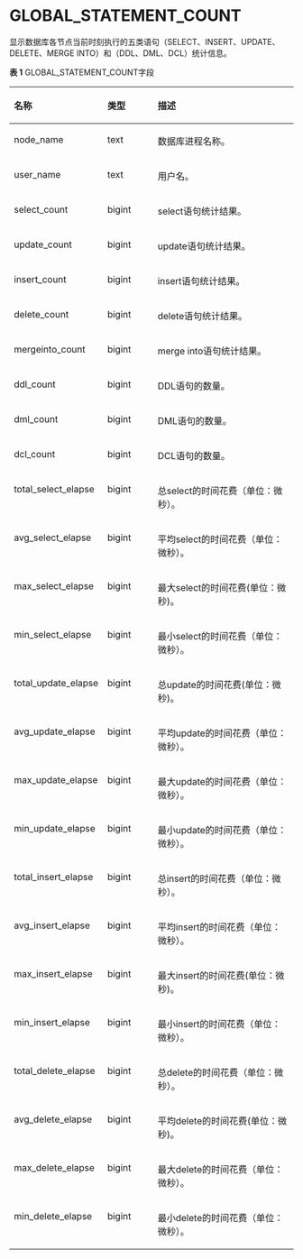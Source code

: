 # GLOBAL\_STATEMENT\_COUNT<a name="ZH-CN_TOPIC_0245374761"></a>

显示数据库各节点当前时刻执行的五类语句（SELECT、INSERT、UPDATE、DELETE、MERGE INTO）和（DDL、DML、DCL）统计信息。

**表 1**  GLOBAL\_STATEMENT\_COUNT字段

<a name="zh-cn_topic_0237122657_table2708758165610"></a>
<table><thead align="left"><tr id="zh-cn_topic_0237122657_row1294313584563"><th class="cellrowborder" valign="top" width="28.03%" id="mcps1.2.4.1.1"><p id="zh-cn_topic_0237122657_p294375812560"><a name="zh-cn_topic_0237122657_p294375812560"></a><a name="zh-cn_topic_0237122657_p294375812560"></a><strong id="zh-cn_topic_0237122657_b1894313587560"><a name="zh-cn_topic_0237122657_b1894313587560"></a><a name="zh-cn_topic_0237122657_b1894313587560"></a>名称</strong></p>
</th>
<th class="cellrowborder" valign="top" width="18.44%" id="mcps1.2.4.1.2"><p id="zh-cn_topic_0237122657_p1294318584562"><a name="zh-cn_topic_0237122657_p1294318584562"></a><a name="zh-cn_topic_0237122657_p1294318584562"></a><strong id="zh-cn_topic_0237122657_b1494315815566"><a name="zh-cn_topic_0237122657_b1494315815566"></a><a name="zh-cn_topic_0237122657_b1494315815566"></a>类型</strong></p>
</th>
<th class="cellrowborder" valign="top" width="53.53%" id="mcps1.2.4.1.3"><p id="zh-cn_topic_0237122657_p69431358105616"><a name="zh-cn_topic_0237122657_p69431358105616"></a><a name="zh-cn_topic_0237122657_p69431358105616"></a><strong id="zh-cn_topic_0237122657_b5944658105614"><a name="zh-cn_topic_0237122657_b5944658105614"></a><a name="zh-cn_topic_0237122657_b5944658105614"></a>描述</strong></p>
</th>
</tr>
</thead>
<tbody><tr id="zh-cn_topic_0237122657_row109448588567"><td class="cellrowborder" valign="top" width="28.03%" headers="mcps1.2.4.1.1 "><p id="zh-cn_topic_0237122657_p139441558195618"><a name="zh-cn_topic_0237122657_p139441558195618"></a><a name="zh-cn_topic_0237122657_p139441558195618"></a>node_name</p>
</td>
<td class="cellrowborder" valign="top" width="18.44%" headers="mcps1.2.4.1.2 "><p id="zh-cn_topic_0237122657_p14944258115620"><a name="zh-cn_topic_0237122657_p14944258115620"></a><a name="zh-cn_topic_0237122657_p14944258115620"></a>text</p>
</td>
<td class="cellrowborder" valign="top" width="53.53%" headers="mcps1.2.4.1.3 "><p id="zh-cn_topic_0237122657_p2944135813567"><a name="zh-cn_topic_0237122657_p2944135813567"></a><a name="zh-cn_topic_0237122657_p2944135813567"></a>数据库进程名称。</p>
</td>
</tr>
<tr id="zh-cn_topic_0237122657_row39441058105610"><td class="cellrowborder" valign="top" width="28.03%" headers="mcps1.2.4.1.1 "><p id="zh-cn_topic_0237122657_p694445812568"><a name="zh-cn_topic_0237122657_p694445812568"></a><a name="zh-cn_topic_0237122657_p694445812568"></a>user_name</p>
</td>
<td class="cellrowborder" valign="top" width="18.44%" headers="mcps1.2.4.1.2 "><p id="zh-cn_topic_0237122657_p39444581564"><a name="zh-cn_topic_0237122657_p39444581564"></a><a name="zh-cn_topic_0237122657_p39444581564"></a>text</p>
</td>
<td class="cellrowborder" valign="top" width="53.53%" headers="mcps1.2.4.1.3 "><p id="zh-cn_topic_0237122657_p994416581562"><a name="zh-cn_topic_0237122657_p994416581562"></a><a name="zh-cn_topic_0237122657_p994416581562"></a>用户名。</p>
</td>
</tr>
<tr id="zh-cn_topic_0237122657_row89441458105613"><td class="cellrowborder" valign="top" width="28.03%" headers="mcps1.2.4.1.1 "><p id="zh-cn_topic_0237122657_p1594415845619"><a name="zh-cn_topic_0237122657_p1594415845619"></a><a name="zh-cn_topic_0237122657_p1594415845619"></a>select_count</p>
</td>
<td class="cellrowborder" valign="top" width="18.44%" headers="mcps1.2.4.1.2 "><p id="zh-cn_topic_0237122657_p13944105815563"><a name="zh-cn_topic_0237122657_p13944105815563"></a><a name="zh-cn_topic_0237122657_p13944105815563"></a>bigint</p>
</td>
<td class="cellrowborder" valign="top" width="53.53%" headers="mcps1.2.4.1.3 "><p id="zh-cn_topic_0237122657_p9944115818564"><a name="zh-cn_topic_0237122657_p9944115818564"></a><a name="zh-cn_topic_0237122657_p9944115818564"></a>select语句统计结果。</p>
</td>
</tr>
<tr id="zh-cn_topic_0237122657_row3944155810563"><td class="cellrowborder" valign="top" width="28.03%" headers="mcps1.2.4.1.1 "><p id="zh-cn_topic_0237122657_p18944115818561"><a name="zh-cn_topic_0237122657_p18944115818561"></a><a name="zh-cn_topic_0237122657_p18944115818561"></a>update_count</p>
</td>
<td class="cellrowborder" valign="top" width="18.44%" headers="mcps1.2.4.1.2 "><p id="zh-cn_topic_0237122657_p6944558175617"><a name="zh-cn_topic_0237122657_p6944558175617"></a><a name="zh-cn_topic_0237122657_p6944558175617"></a>bigint</p>
</td>
<td class="cellrowborder" valign="top" width="53.53%" headers="mcps1.2.4.1.3 "><p id="zh-cn_topic_0237122657_p194475835617"><a name="zh-cn_topic_0237122657_p194475835617"></a><a name="zh-cn_topic_0237122657_p194475835617"></a>update语句统计结果。</p>
</td>
</tr>
<tr id="zh-cn_topic_0237122657_row094475835612"><td class="cellrowborder" valign="top" width="28.03%" headers="mcps1.2.4.1.1 "><p id="zh-cn_topic_0237122657_p1094411589565"><a name="zh-cn_topic_0237122657_p1094411589565"></a><a name="zh-cn_topic_0237122657_p1094411589565"></a>insert_count</p>
</td>
<td class="cellrowborder" valign="top" width="18.44%" headers="mcps1.2.4.1.2 "><p id="zh-cn_topic_0237122657_p3944358145616"><a name="zh-cn_topic_0237122657_p3944358145616"></a><a name="zh-cn_topic_0237122657_p3944358145616"></a>bigint</p>
</td>
<td class="cellrowborder" valign="top" width="53.53%" headers="mcps1.2.4.1.3 "><p id="zh-cn_topic_0237122657_p10944185813569"><a name="zh-cn_topic_0237122657_p10944185813569"></a><a name="zh-cn_topic_0237122657_p10944185813569"></a>insert语句统计结果。</p>
</td>
</tr>
<tr id="zh-cn_topic_0237122657_row794495815620"><td class="cellrowborder" valign="top" width="28.03%" headers="mcps1.2.4.1.1 "><p id="zh-cn_topic_0237122657_p4944195845613"><a name="zh-cn_topic_0237122657_p4944195845613"></a><a name="zh-cn_topic_0237122657_p4944195845613"></a>delete_count</p>
</td>
<td class="cellrowborder" valign="top" width="18.44%" headers="mcps1.2.4.1.2 "><p id="zh-cn_topic_0237122657_p1694411584564"><a name="zh-cn_topic_0237122657_p1694411584564"></a><a name="zh-cn_topic_0237122657_p1694411584564"></a>bigint</p>
</td>
<td class="cellrowborder" valign="top" width="53.53%" headers="mcps1.2.4.1.3 "><p id="zh-cn_topic_0237122657_p16944185895613"><a name="zh-cn_topic_0237122657_p16944185895613"></a><a name="zh-cn_topic_0237122657_p16944185895613"></a>delete语句统计结果。</p>
</td>
</tr>
<tr id="zh-cn_topic_0237122657_row8944458165617"><td class="cellrowborder" valign="top" width="28.03%" headers="mcps1.2.4.1.1 "><p id="zh-cn_topic_0237122657_p189459585560"><a name="zh-cn_topic_0237122657_p189459585560"></a><a name="zh-cn_topic_0237122657_p189459585560"></a>mergeinto_count</p>
</td>
<td class="cellrowborder" valign="top" width="18.44%" headers="mcps1.2.4.1.2 "><p id="zh-cn_topic_0237122657_p394595813564"><a name="zh-cn_topic_0237122657_p394595813564"></a><a name="zh-cn_topic_0237122657_p394595813564"></a>bigint</p>
</td>
<td class="cellrowborder" valign="top" width="53.53%" headers="mcps1.2.4.1.3 "><p id="zh-cn_topic_0237122657_p194585885614"><a name="zh-cn_topic_0237122657_p194585885614"></a><a name="zh-cn_topic_0237122657_p194585885614"></a>merge into语句统计结果。</p>
</td>
</tr>
<tr id="zh-cn_topic_0237122657_row5945105815568"><td class="cellrowborder" valign="top" width="28.03%" headers="mcps1.2.4.1.1 "><p id="zh-cn_topic_0237122657_p10945258205616"><a name="zh-cn_topic_0237122657_p10945258205616"></a><a name="zh-cn_topic_0237122657_p10945258205616"></a>ddl_count</p>
</td>
<td class="cellrowborder" valign="top" width="18.44%" headers="mcps1.2.4.1.2 "><p id="zh-cn_topic_0237122657_p109451658125612"><a name="zh-cn_topic_0237122657_p109451658125612"></a><a name="zh-cn_topic_0237122657_p109451658125612"></a>bigint</p>
</td>
<td class="cellrowborder" valign="top" width="53.53%" headers="mcps1.2.4.1.3 "><p id="zh-cn_topic_0237122657_p794575895613"><a name="zh-cn_topic_0237122657_p794575895613"></a><a name="zh-cn_topic_0237122657_p794575895613"></a>DDL语句的数量。</p>
</td>
</tr>
<tr id="zh-cn_topic_0237122657_row794535815569"><td class="cellrowborder" valign="top" width="28.03%" headers="mcps1.2.4.1.1 "><p id="zh-cn_topic_0237122657_p11945185815616"><a name="zh-cn_topic_0237122657_p11945185815616"></a><a name="zh-cn_topic_0237122657_p11945185815616"></a>dml_count</p>
</td>
<td class="cellrowborder" valign="top" width="18.44%" headers="mcps1.2.4.1.2 "><p id="zh-cn_topic_0237122657_p179451058185616"><a name="zh-cn_topic_0237122657_p179451058185616"></a><a name="zh-cn_topic_0237122657_p179451058185616"></a>bigint</p>
</td>
<td class="cellrowborder" valign="top" width="53.53%" headers="mcps1.2.4.1.3 "><p id="zh-cn_topic_0237122657_p9945458105612"><a name="zh-cn_topic_0237122657_p9945458105612"></a><a name="zh-cn_topic_0237122657_p9945458105612"></a>DML语句的数量。</p>
</td>
</tr>
<tr id="zh-cn_topic_0237122657_row194575865611"><td class="cellrowborder" valign="top" width="28.03%" headers="mcps1.2.4.1.1 "><p id="zh-cn_topic_0237122657_p119451958125615"><a name="zh-cn_topic_0237122657_p119451958125615"></a><a name="zh-cn_topic_0237122657_p119451958125615"></a>dcl_count</p>
</td>
<td class="cellrowborder" valign="top" width="18.44%" headers="mcps1.2.4.1.2 "><p id="zh-cn_topic_0237122657_p9945175810567"><a name="zh-cn_topic_0237122657_p9945175810567"></a><a name="zh-cn_topic_0237122657_p9945175810567"></a>bigint</p>
</td>
<td class="cellrowborder" valign="top" width="53.53%" headers="mcps1.2.4.1.3 "><p id="zh-cn_topic_0237122657_p159451358155611"><a name="zh-cn_topic_0237122657_p159451358155611"></a><a name="zh-cn_topic_0237122657_p159451358155611"></a>DCL语句的数量。</p>
</td>
</tr>
<tr id="zh-cn_topic_0237122657_row79452058135619"><td class="cellrowborder" valign="top" width="28.03%" headers="mcps1.2.4.1.1 "><p id="zh-cn_topic_0237122657_p7945195818569"><a name="zh-cn_topic_0237122657_p7945195818569"></a><a name="zh-cn_topic_0237122657_p7945195818569"></a>total_select_elapse</p>
</td>
<td class="cellrowborder" valign="top" width="18.44%" headers="mcps1.2.4.1.2 "><p id="zh-cn_topic_0237122657_p13945758105614"><a name="zh-cn_topic_0237122657_p13945758105614"></a><a name="zh-cn_topic_0237122657_p13945758105614"></a>bigint</p>
</td>
<td class="cellrowborder" valign="top" width="53.53%" headers="mcps1.2.4.1.3 "><p id="zh-cn_topic_0237122657_p9945858175612"><a name="zh-cn_topic_0237122657_p9945858175612"></a><a name="zh-cn_topic_0237122657_p9945858175612"></a>总select的时间花费（单位：微秒）。</p>
</td>
</tr>
<tr id="zh-cn_topic_0237122657_row99459588562"><td class="cellrowborder" valign="top" width="28.03%" headers="mcps1.2.4.1.1 "><p id="zh-cn_topic_0237122657_p169451358155616"><a name="zh-cn_topic_0237122657_p169451358155616"></a><a name="zh-cn_topic_0237122657_p169451358155616"></a>avg_select_elapse</p>
</td>
<td class="cellrowborder" valign="top" width="18.44%" headers="mcps1.2.4.1.2 "><p id="zh-cn_topic_0237122657_p794585815562"><a name="zh-cn_topic_0237122657_p794585815562"></a><a name="zh-cn_topic_0237122657_p794585815562"></a>bigint</p>
</td>
<td class="cellrowborder" valign="top" width="53.53%" headers="mcps1.2.4.1.3 "><p id="zh-cn_topic_0237122657_p19945155815563"><a name="zh-cn_topic_0237122657_p19945155815563"></a><a name="zh-cn_topic_0237122657_p19945155815563"></a>平均select的时间花费（单位：微秒）。</p>
</td>
</tr>
<tr id="zh-cn_topic_0237122657_row49451058145615"><td class="cellrowborder" valign="top" width="28.03%" headers="mcps1.2.4.1.1 "><p id="zh-cn_topic_0237122657_p1894510583566"><a name="zh-cn_topic_0237122657_p1894510583566"></a><a name="zh-cn_topic_0237122657_p1894510583566"></a>max_select_elapse</p>
</td>
<td class="cellrowborder" valign="top" width="18.44%" headers="mcps1.2.4.1.2 "><p id="zh-cn_topic_0237122657_p1494525819563"><a name="zh-cn_topic_0237122657_p1494525819563"></a><a name="zh-cn_topic_0237122657_p1494525819563"></a>bigint</p>
</td>
<td class="cellrowborder" valign="top" width="53.53%" headers="mcps1.2.4.1.3 "><p id="zh-cn_topic_0237122657_p169451158155614"><a name="zh-cn_topic_0237122657_p169451158155614"></a><a name="zh-cn_topic_0237122657_p169451158155614"></a>最大select的时间花费(单位：微秒)。</p>
</td>
</tr>
<tr id="zh-cn_topic_0237122657_row19451558155615"><td class="cellrowborder" valign="top" width="28.03%" headers="mcps1.2.4.1.1 "><p id="zh-cn_topic_0237122657_p10946158115611"><a name="zh-cn_topic_0237122657_p10946158115611"></a><a name="zh-cn_topic_0237122657_p10946158115611"></a>min_select_elapse</p>
</td>
<td class="cellrowborder" valign="top" width="18.44%" headers="mcps1.2.4.1.2 "><p id="zh-cn_topic_0237122657_p1194616586565"><a name="zh-cn_topic_0237122657_p1194616586565"></a><a name="zh-cn_topic_0237122657_p1194616586565"></a>bigint</p>
</td>
<td class="cellrowborder" valign="top" width="53.53%" headers="mcps1.2.4.1.3 "><p id="zh-cn_topic_0237122657_p294625875618"><a name="zh-cn_topic_0237122657_p294625875618"></a><a name="zh-cn_topic_0237122657_p294625875618"></a>最小select的时间花费（单位：微秒）。</p>
</td>
</tr>
<tr id="zh-cn_topic_0237122657_row29468588568"><td class="cellrowborder" valign="top" width="28.03%" headers="mcps1.2.4.1.1 "><p id="zh-cn_topic_0237122657_p199461158195611"><a name="zh-cn_topic_0237122657_p199461158195611"></a><a name="zh-cn_topic_0237122657_p199461158195611"></a>total_update_elapse</p>
</td>
<td class="cellrowborder" valign="top" width="18.44%" headers="mcps1.2.4.1.2 "><p id="zh-cn_topic_0237122657_p59461158135618"><a name="zh-cn_topic_0237122657_p59461158135618"></a><a name="zh-cn_topic_0237122657_p59461158135618"></a>bigint</p>
</td>
<td class="cellrowborder" valign="top" width="53.53%" headers="mcps1.2.4.1.3 "><p id="zh-cn_topic_0237122657_p20946185810560"><a name="zh-cn_topic_0237122657_p20946185810560"></a><a name="zh-cn_topic_0237122657_p20946185810560"></a>总update的时间花费(单位：微秒)。</p>
</td>
</tr>
<tr id="zh-cn_topic_0237122657_row1094655845617"><td class="cellrowborder" valign="top" width="28.03%" headers="mcps1.2.4.1.1 "><p id="zh-cn_topic_0237122657_p594665885615"><a name="zh-cn_topic_0237122657_p594665885615"></a><a name="zh-cn_topic_0237122657_p594665885615"></a>avg_update_elapse</p>
</td>
<td class="cellrowborder" valign="top" width="18.44%" headers="mcps1.2.4.1.2 "><p id="zh-cn_topic_0237122657_p19461358115612"><a name="zh-cn_topic_0237122657_p19461358115612"></a><a name="zh-cn_topic_0237122657_p19461358115612"></a>bigint</p>
</td>
<td class="cellrowborder" valign="top" width="53.53%" headers="mcps1.2.4.1.3 "><p id="zh-cn_topic_0237122657_p1294619588566"><a name="zh-cn_topic_0237122657_p1294619588566"></a><a name="zh-cn_topic_0237122657_p1294619588566"></a>平均update的时间花费（单位：微秒）。</p>
</td>
</tr>
<tr id="zh-cn_topic_0237122657_row10946958135616"><td class="cellrowborder" valign="top" width="28.03%" headers="mcps1.2.4.1.1 "><p id="zh-cn_topic_0237122657_p1946155845619"><a name="zh-cn_topic_0237122657_p1946155845619"></a><a name="zh-cn_topic_0237122657_p1946155845619"></a>max_update_elapse</p>
</td>
<td class="cellrowborder" valign="top" width="18.44%" headers="mcps1.2.4.1.2 "><p id="zh-cn_topic_0237122657_p1294610582566"><a name="zh-cn_topic_0237122657_p1294610582566"></a><a name="zh-cn_topic_0237122657_p1294610582566"></a>bigint</p>
</td>
<td class="cellrowborder" valign="top" width="53.53%" headers="mcps1.2.4.1.3 "><p id="zh-cn_topic_0237122657_p149461158105618"><a name="zh-cn_topic_0237122657_p149461158105618"></a><a name="zh-cn_topic_0237122657_p149461158105618"></a>最大update的时间花费（单位：微秒）。</p>
</td>
</tr>
<tr id="zh-cn_topic_0237122657_row12946165812563"><td class="cellrowborder" valign="top" width="28.03%" headers="mcps1.2.4.1.1 "><p id="zh-cn_topic_0237122657_p694615812569"><a name="zh-cn_topic_0237122657_p694615812569"></a><a name="zh-cn_topic_0237122657_p694615812569"></a>min_update_elapse</p>
</td>
<td class="cellrowborder" valign="top" width="18.44%" headers="mcps1.2.4.1.2 "><p id="zh-cn_topic_0237122657_p99465586567"><a name="zh-cn_topic_0237122657_p99465586567"></a><a name="zh-cn_topic_0237122657_p99465586567"></a>bigint</p>
</td>
<td class="cellrowborder" valign="top" width="53.53%" headers="mcps1.2.4.1.3 "><p id="zh-cn_topic_0237122657_p0946155819562"><a name="zh-cn_topic_0237122657_p0946155819562"></a><a name="zh-cn_topic_0237122657_p0946155819562"></a>最小update的时间花费（单位：微秒）。</p>
</td>
</tr>
<tr id="zh-cn_topic_0237122657_row894685875616"><td class="cellrowborder" valign="top" width="28.03%" headers="mcps1.2.4.1.1 "><p id="zh-cn_topic_0237122657_p16946458145612"><a name="zh-cn_topic_0237122657_p16946458145612"></a><a name="zh-cn_topic_0237122657_p16946458145612"></a>total_insert_elapse</p>
</td>
<td class="cellrowborder" valign="top" width="18.44%" headers="mcps1.2.4.1.2 "><p id="zh-cn_topic_0237122657_p6946145885613"><a name="zh-cn_topic_0237122657_p6946145885613"></a><a name="zh-cn_topic_0237122657_p6946145885613"></a>bigint</p>
</td>
<td class="cellrowborder" valign="top" width="53.53%" headers="mcps1.2.4.1.3 "><p id="zh-cn_topic_0237122657_p89468581568"><a name="zh-cn_topic_0237122657_p89468581568"></a><a name="zh-cn_topic_0237122657_p89468581568"></a>总insert的时间花费（单位：微秒）。</p>
</td>
</tr>
<tr id="zh-cn_topic_0237122657_row9946195845611"><td class="cellrowborder" valign="top" width="28.03%" headers="mcps1.2.4.1.1 "><p id="zh-cn_topic_0237122657_p1294695855611"><a name="zh-cn_topic_0237122657_p1294695855611"></a><a name="zh-cn_topic_0237122657_p1294695855611"></a>avg_insert_elapse</p>
</td>
<td class="cellrowborder" valign="top" width="18.44%" headers="mcps1.2.4.1.2 "><p id="zh-cn_topic_0237122657_p494695855614"><a name="zh-cn_topic_0237122657_p494695855614"></a><a name="zh-cn_topic_0237122657_p494695855614"></a>bigint</p>
</td>
<td class="cellrowborder" valign="top" width="53.53%" headers="mcps1.2.4.1.3 "><p id="zh-cn_topic_0237122657_p994665810568"><a name="zh-cn_topic_0237122657_p994665810568"></a><a name="zh-cn_topic_0237122657_p994665810568"></a>平均insert的时间花费（单位：微秒）。</p>
</td>
</tr>
<tr id="zh-cn_topic_0237122657_row49461858105619"><td class="cellrowborder" valign="top" width="28.03%" headers="mcps1.2.4.1.1 "><p id="zh-cn_topic_0237122657_p8946165815617"><a name="zh-cn_topic_0237122657_p8946165815617"></a><a name="zh-cn_topic_0237122657_p8946165815617"></a>max_insert_elapse</p>
</td>
<td class="cellrowborder" valign="top" width="18.44%" headers="mcps1.2.4.1.2 "><p id="zh-cn_topic_0237122657_p1694713584565"><a name="zh-cn_topic_0237122657_p1694713584565"></a><a name="zh-cn_topic_0237122657_p1694713584565"></a>bigint</p>
</td>
<td class="cellrowborder" valign="top" width="53.53%" headers="mcps1.2.4.1.3 "><p id="zh-cn_topic_0237122657_p9947145813565"><a name="zh-cn_topic_0237122657_p9947145813565"></a><a name="zh-cn_topic_0237122657_p9947145813565"></a>最大insert的时间花费(单位：微秒)。</p>
</td>
</tr>
<tr id="zh-cn_topic_0237122657_row1947145835616"><td class="cellrowborder" valign="top" width="28.03%" headers="mcps1.2.4.1.1 "><p id="zh-cn_topic_0237122657_p494716584564"><a name="zh-cn_topic_0237122657_p494716584564"></a><a name="zh-cn_topic_0237122657_p494716584564"></a>min_insert_elapse</p>
</td>
<td class="cellrowborder" valign="top" width="18.44%" headers="mcps1.2.4.1.2 "><p id="zh-cn_topic_0237122657_p7947558155612"><a name="zh-cn_topic_0237122657_p7947558155612"></a><a name="zh-cn_topic_0237122657_p7947558155612"></a>bigint</p>
</td>
<td class="cellrowborder" valign="top" width="53.53%" headers="mcps1.2.4.1.3 "><p id="zh-cn_topic_0237122657_p149471758125617"><a name="zh-cn_topic_0237122657_p149471758125617"></a><a name="zh-cn_topic_0237122657_p149471758125617"></a>最小insert的时间花费（单位：微秒）。</p>
</td>
</tr>
<tr id="zh-cn_topic_0237122657_row20947258175616"><td class="cellrowborder" valign="top" width="28.03%" headers="mcps1.2.4.1.1 "><p id="zh-cn_topic_0237122657_p1894719588567"><a name="zh-cn_topic_0237122657_p1894719588567"></a><a name="zh-cn_topic_0237122657_p1894719588567"></a>total_delete_elapse</p>
</td>
<td class="cellrowborder" valign="top" width="18.44%" headers="mcps1.2.4.1.2 "><p id="zh-cn_topic_0237122657_p0947105811564"><a name="zh-cn_topic_0237122657_p0947105811564"></a><a name="zh-cn_topic_0237122657_p0947105811564"></a>bigint</p>
</td>
<td class="cellrowborder" valign="top" width="53.53%" headers="mcps1.2.4.1.3 "><p id="zh-cn_topic_0237122657_p169476584563"><a name="zh-cn_topic_0237122657_p169476584563"></a><a name="zh-cn_topic_0237122657_p169476584563"></a>总delete的时间花费（单位：微秒）。</p>
</td>
</tr>
<tr id="zh-cn_topic_0237122657_row1094755815561"><td class="cellrowborder" valign="top" width="28.03%" headers="mcps1.2.4.1.1 "><p id="zh-cn_topic_0237122657_p594715805617"><a name="zh-cn_topic_0237122657_p594715805617"></a><a name="zh-cn_topic_0237122657_p594715805617"></a>avg_delete_elapse</p>
</td>
<td class="cellrowborder" valign="top" width="18.44%" headers="mcps1.2.4.1.2 "><p id="zh-cn_topic_0237122657_p49471587567"><a name="zh-cn_topic_0237122657_p49471587567"></a><a name="zh-cn_topic_0237122657_p49471587567"></a>bigint</p>
</td>
<td class="cellrowborder" valign="top" width="53.53%" headers="mcps1.2.4.1.3 "><p id="zh-cn_topic_0237122657_p15947165815614"><a name="zh-cn_topic_0237122657_p15947165815614"></a><a name="zh-cn_topic_0237122657_p15947165815614"></a>平均delete的时间花费(单位：微秒)。</p>
</td>
</tr>
<tr id="zh-cn_topic_0237122657_row3947115855617"><td class="cellrowborder" valign="top" width="28.03%" headers="mcps1.2.4.1.1 "><p id="zh-cn_topic_0237122657_p0947195805615"><a name="zh-cn_topic_0237122657_p0947195805615"></a><a name="zh-cn_topic_0237122657_p0947195805615"></a>max_delete_elapse</p>
</td>
<td class="cellrowborder" valign="top" width="18.44%" headers="mcps1.2.4.1.2 "><p id="zh-cn_topic_0237122657_p1947165813569"><a name="zh-cn_topic_0237122657_p1947165813569"></a><a name="zh-cn_topic_0237122657_p1947165813569"></a>bigint</p>
</td>
<td class="cellrowborder" valign="top" width="53.53%" headers="mcps1.2.4.1.3 "><p id="zh-cn_topic_0237122657_p1294715818563"><a name="zh-cn_topic_0237122657_p1294715818563"></a><a name="zh-cn_topic_0237122657_p1294715818563"></a>最大delete的时间花费（单位：微秒）。</p>
</td>
</tr>
<tr id="zh-cn_topic_0237122657_row3947155875618"><td class="cellrowborder" valign="top" width="28.03%" headers="mcps1.2.4.1.1 "><p id="zh-cn_topic_0237122657_p1294765815614"><a name="zh-cn_topic_0237122657_p1294765815614"></a><a name="zh-cn_topic_0237122657_p1294765815614"></a>min_delete_elapse</p>
</td>
<td class="cellrowborder" valign="top" width="18.44%" headers="mcps1.2.4.1.2 "><p id="zh-cn_topic_0237122657_p11947858205612"><a name="zh-cn_topic_0237122657_p11947858205612"></a><a name="zh-cn_topic_0237122657_p11947858205612"></a>bigint</p>
</td>
<td class="cellrowborder" valign="top" width="53.53%" headers="mcps1.2.4.1.3 "><p id="zh-cn_topic_0237122657_p5947135805612"><a name="zh-cn_topic_0237122657_p5947135805612"></a><a name="zh-cn_topic_0237122657_p5947135805612"></a>最小delete的时间花费（单位：微秒）。</p>
</td>
</tr>
</tbody>
</table>

